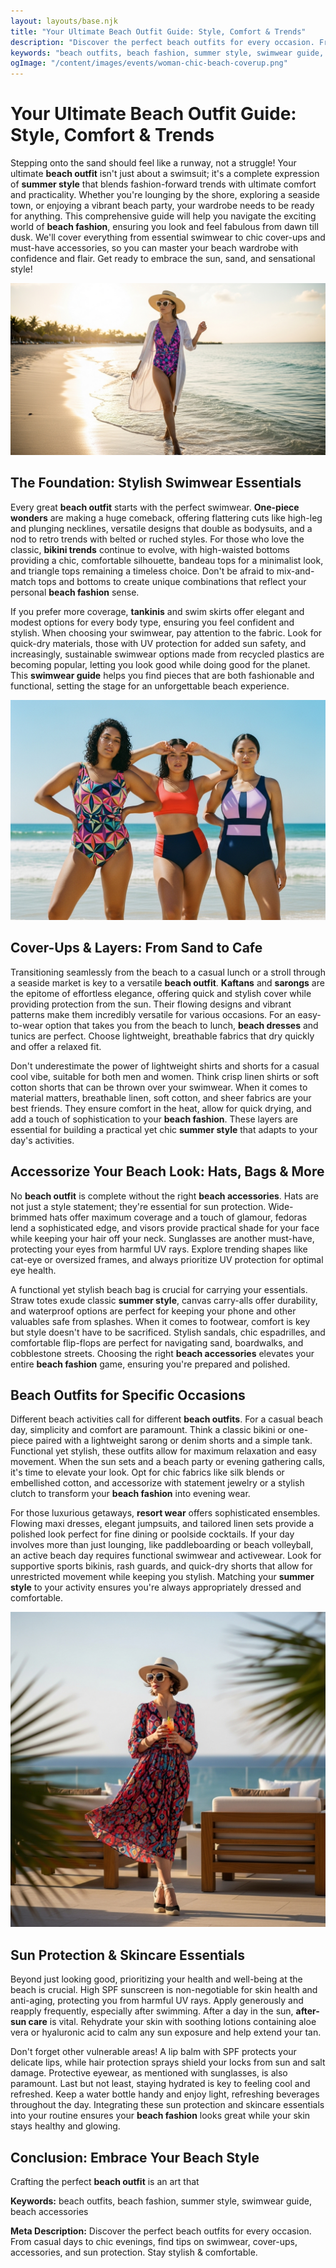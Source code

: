 ```yaml
---
layout: layouts/base.njk
title: "Your Ultimate Beach Outfit Guide: Style, Comfort & Trends"
description: "Discover the perfect beach outfits for every occasion. From casual days to chic evenings, find tips on swimwear, cover-ups, accessories, and sun protection. Stay stylish & comfortable."
keywords: "beach outfits, beach fashion, summer style, swimwear guide, beach accessories"
ogImage: "/content/images/events/woman-chic-beach-coverup.png"
---
```


# Your Ultimate Beach Outfit Guide: Style, Comfort & Trends

Stepping onto the sand should feel like a runway, not a struggle! Your ultimate **beach outfit** isn't just about a swimsuit; it's a complete expression of **summer style** that blends fashion-forward trends with ultimate comfort and practicality. Whether you're lounging by the shore, exploring a seaside town, or enjoying a vibrant beach party, your wardrobe needs to be ready for anything. This comprehensive guide will help you navigate the exciting world of **beach fashion**, ensuring you look and feel fabulous from dawn till dusk. We'll cover everything from essential swimwear to chic cover-ups and must-have accessories, so you can master your beach wardrobe with confidence and flair. Get ready to embrace the sun, sand, and sensational style!

![Woman walking on a pristine beach in a flowing, chic cover-up over a stylish swimsuit, wearing a wide-brimmed hat and sunglasses.](/content/images/events/woman-chic-beach-coverup.png)

## The Foundation: Stylish Swimwear Essentials

Every great **beach outfit** starts with the perfect swimwear. **One-piece wonders** are making a huge comeback, offering flattering cuts like high-leg and plunging necklines, versatile designs that double as bodysuits, and a nod to retro trends with belted or ruched styles. For those who love the classic, **bikini trends** continue to evolve, with high-waisted bottoms providing a chic, comfortable silhouette, bandeau tops for a minimalist look, and triangle tops remaining a timeless choice. Don't be afraid to mix-and-match tops and bottoms to create unique combinations that reflect your personal **beach fashion** sense.

If you prefer more coverage, **tankinis** and swim skirts offer elegant and modest options for every body type, ensuring you feel confident and stylish. When choosing your swimwear, pay attention to the fabric. Look for quick-dry materials, those with UV protection for added sun safety, and increasingly, sustainable swimwear options made from recycled plastics are becoming popular, letting you look good while doing good for the planet. This **swimwear guide** helps you find pieces that are both fashionable and functional, setting the stage for an unforgettable beach experience.

![Diverse group of women showcasing various trendy swimwear styles on a sunny beach, including bikinis and one-pieces.](/content/images/events/diverse-women-swimwear-trends.png)

## Cover-Ups & Layers: From Sand to Cafe

Transitioning seamlessly from the beach to a casual lunch or a stroll through a seaside market is key to a versatile **beach outfit**. **Kaftans** and **sarongs** are the epitome of effortless elegance, offering quick and stylish cover while providing protection from the sun. Their flowing designs and vibrant patterns make them incredibly versatile for various occasions. For an easy-to-wear option that takes you from the beach to lunch, **beach dresses** and tunics are perfect. Choose lightweight, breathable fabrics that dry quickly and offer a relaxed fit.

Don't underestimate the power of lightweight shirts and shorts for a casual cool vibe, suitable for both men and women. Think crisp linen shirts or soft cotton shorts that can be thrown over your swimwear. When it comes to material matters, breathable linen, soft cotton, and sheer fabrics are your best friends. They ensure comfort in the heat, allow for quick drying, and add a touch of sophistication to your **beach fashion**. These layers are essential for building a practical yet chic **summer style** that adapts to your day's activities.

## Accessorize Your Beach Look: Hats, Bags & More

No **beach outfit** is complete without the right **beach accessories**. Hats are not just a style statement; they're essential for sun protection. Wide-brimmed hats offer maximum coverage and a touch of glamour, fedoras lend a sophisticated edge, and visors provide practical shade for your face while keeping your hair off your neck. Sunglasses are another must-have, protecting your eyes from harmful UV rays. Explore trending shapes like cat-eye or oversized frames, and always prioritize UV protection for optimal eye health.

A functional yet stylish beach bag is crucial for carrying your essentials. Straw totes exude classic **summer style**, canvas carry-alls offer durability, and waterproof options are perfect for keeping your phone and other valuables safe from splashes. When it comes to footwear, comfort is key but style doesn't have to be sacrificed. Stylish sandals, chic espadrilles, and comfortable flip-flops are perfect for navigating sand, boardwalks, and cobblestone streets. Choosing the right **beach accessories** elevates your entire **beach fashion** game, ensuring you're prepared and polished.

## Beach Outfits for Specific Occasions

Different beach activities call for different **beach outfits**. For a casual beach day, simplicity and comfort are paramount. Think a classic bikini or one-piece paired with a lightweight sarong or denim shorts and a simple tank. Functional yet stylish, these outfits allow for maximum relaxation and easy movement. When the sun sets and a beach party or evening gathering calls, it's time to elevate your look. Opt for chic fabrics like silk blends or embellished cotton, and accessorize with statement jewelry or a stylish clutch to transform your **beach fashion** into evening wear.

For those luxurious getaways, **resort wear** offers sophisticated ensembles. Flowing maxi dresses, elegant jumpsuits, and tailored linen sets provide a polished look perfect for fine dining or poolside cocktails. If your day involves more than just lounging, like paddleboarding or beach volleyball, an active beach day requires functional swimwear and activewear. Look for supportive sports bikinis, rash guards, and quick-dry shorts that allow for unrestricted movement while keeping you stylish. Matching your **summer style** to your activity ensures you're always appropriately dressed and comfortable.

![Woman enjoying a drink at a beach bar, wearing a chic resort dress, fedora, and stylish accessories.](/content/images/events/resort-wear-beach-bar.png)

## Sun Protection & Skincare Essentials

Beyond just looking good, prioritizing your health and well-being at the beach is crucial. High SPF sunscreen is non-negotiable for skin health and anti-aging, protecting you from harmful UV rays. Apply generously and reapply frequently, especially after swimming. After a day in the sun, **after-sun care** is vital. Rehydrate your skin with soothing lotions containing aloe vera or hyaluronic acid to calm any sun exposure and help extend your tan.

Don't forget other vulnerable areas! A lip balm with SPF protects your delicate lips, while hair protection sprays shield your locks from sun and salt damage. Protective eyewear, as mentioned with sunglasses, is also paramount. Last but not least, staying hydrated is key to feeling cool and refreshed. Keep a water bottle handy and enjoy light, refreshing beverages throughout the day. Integrating these sun protection and skincare essentials into your routine ensures your **beach fashion** looks great while your skin stays healthy and glowing.

## Conclusion: Embrace Your Beach Style

Crafting the perfect **beach outfit** is an art that

**Keywords:** beach outfits, beach fashion, summer style, swimwear guide, beach accessories

**Meta Description:** Discover the perfect beach outfits for every occasion. From casual days to chic evenings, find tips on swimwear, cover-ups, accessories, and sun protection. Stay stylish & comfortable.
